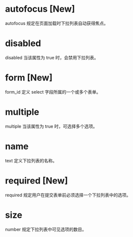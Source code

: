# autofocus [New]	
autofocus	规定在页面加载时下拉列表自动获得焦点。
# disabled	
disabled	当该属性为 true 时，会禁用下拉列表。
# form [New]	
form_id	定义 select 字段所属的一个或多个表单。
# multiple	
multiple	当该属性为 true 时，可选择多个选项。
# name	
text	定义下拉列表的名称。
# required [New]
required	规定用户在提交表单前必须选择一个下拉列表中的选项。
# size	
number	规定下拉列表中可见选项的数目。